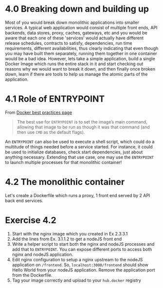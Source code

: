 # 4.0 Breaking down and building up

Most of you would break down monolithic applications into smaller services. A typical web application would consist of multiple front ends, API backends, data stores, proxy, caches, gateways, etc and you would be aware that each one of these 'services' would actually have different release schedules, contracts to satisfy, dependencies, run time requirements, different availabilities, thus clearly indicating that even though you may have built them separately, running them together in one container would be a bad idea. However, lets take a simple application, build a single Docker Image which runs the entire stack in it and start checking out reasons why we would want to break it down, and then finally once broken down, learn if there are tools to help us manage the atomic parts of the application.

# 4.1 Role of ENTRYPOINT

From [Docker best practices page](https://docs.docker.com/engine/userguide/eng-image/dockerfile_best-practices/#entrypoint)
> The best use for `ENTRYPOINT` is to set the image’s main command, allowing that image to be run as though it was that command \(and then use `CMD` as the default flags\).

An `ENTRYPOINT` can also be used to execute a shell script, which could do a multitude of things needed before a service started. For instance, it could be used to initialize databases, check start dependencies, just about anything necessary. Extending that use case, one may use the `ENTRYPOINT` to launch multiple processes for that monolithic container!

# 4.2 The monolithic container

Let's create a Dockerfile which runs a proxy, 1 front end served by 2 API back end services.

# Exercise 4.2

1. Start with the nginx image which you created in Ex 2.3.3.1
2. Add the lines from Ex. 3.1.1.2 to get a nodeJS front end
3. Write a helper script to start both the nginx and nodeJS processes and add that to `ENTRYPOINT`. You can expose different ports to access both nginx and nodeJS application.
4. Edit nginx configuration to setup a nginx upstream to the nodeJS application on `/frontend`. So, `localhost:3000/frontend` should show Hello World from your nodeJS application. Remove the application port from the Dockerfile.
5. Tag your image correctly and upload to your `hub.docker` registry




